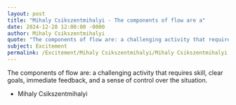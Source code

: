 ```yaml
---
layout: post
title: "Mihaly Csikszentmihalyi - The components of flow are a"
date: 2024-12-28 12:00:00 -0000
author: Mihaly Csikszentmihalyi
quote: "The components of flow are: a challenging activity that requires skill, clear goals, immediate feedback, and a sense of control over the situation."
subject: Excitement
permalink: /Excitement/Mihaly Csikszentmihalyi/Mihaly Csikszentmihalyi - The components of flow are a
---
```


The components of flow are: a challenging activity that requires skill, clear goals, immediate feedback, and a sense of control over the situation.

- Mihaly Csikszentmihalyi
